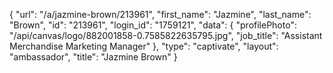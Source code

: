 {
    "url": "\/a\/jazmine-brown\/213961",
    "first_name": "Jazmine",
    "last_name": "Brown",
    "id": "213961",
    "login_id": "1759121",
    "data": {
        "profilePhoto": "\/api\/canvas\/logo\/882001858-0.7585822635795.jpg",
        "job_title": "Assistant Merchandise Marketing Manager"
    },
    "type": "captivate",
    "layout": "ambassador",
    "title": "Jazmine Brown"
}